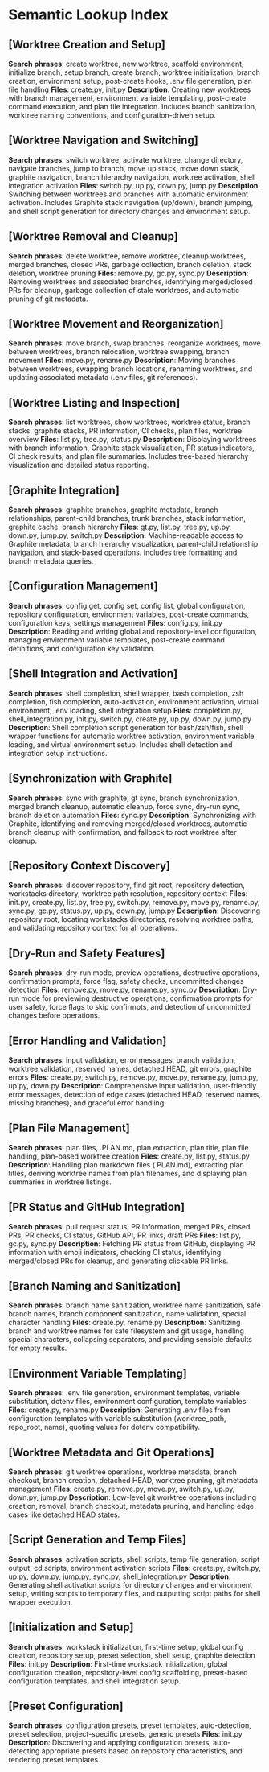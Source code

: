 # Semantic Lookup Index

## [Worktree Creation and Setup]
**Search phrases**: create worktree, new worktree, scaffold environment, initialize branch, setup branch, create branch, worktree initialization, branch creation, environment setup, post-create hooks, .env file generation, plan file handling
**Files**: create.py, init.py
**Description**: Creating new worktrees with branch management, environment variable templating, post-create command execution, and plan file integration. Includes branch sanitization, worktree naming conventions, and configuration-driven setup.

## [Worktree Navigation and Switching]
**Search phrases**: switch worktree, activate worktree, change directory, navigate branches, jump to branch, move up stack, move down stack, graphite navigation, branch hierarchy navigation, worktree activation, shell integration activation
**Files**: switch.py, up.py, down.py, jump.py
**Description**: Switching between worktrees and branches with automatic environment activation. Includes Graphite stack navigation (up/down), branch jumping, and shell script generation for directory changes and environment setup.

## [Worktree Removal and Cleanup]
**Search phrases**: delete worktree, remove worktree, cleanup worktrees, merged branches, closed PRs, garbage collection, branch deletion, stack deletion, worktree pruning
**Files**: remove.py, gc.py, sync.py
**Description**: Removing worktrees and associated branches, identifying merged/closed PRs for cleanup, garbage collection of stale worktrees, and automatic pruning of git metadata.

## [Worktree Movement and Reorganization]
**Search phrases**: move branch, swap branches, reorganize worktrees, move between worktrees, branch relocation, worktree swapping, branch movement
**Files**: move.py, rename.py
**Description**: Moving branches between worktrees, swapping branch locations, renaming worktrees, and updating associated metadata (.env files, git references).

## [Worktree Listing and Inspection]
**Search phrases**: list worktrees, show worktrees, worktree status, branch stacks, graphite stacks, PR information, CI checks, plan files, worktree overview
**Files**: list.py, tree.py, status.py
**Description**: Displaying worktrees with branch information, Graphite stack visualization, PR status indicators, CI check results, and plan file summaries. Includes tree-based hierarchy visualization and detailed status reporting.

## [Graphite Integration]
**Search phrases**: graphite branches, graphite metadata, branch relationships, parent-child branches, trunk branches, stack information, graphite cache, branch hierarchy
**Files**: gt.py, list.py, tree.py, up.py, down.py, jump.py, switch.py
**Description**: Machine-readable access to Graphite metadata, branch hierarchy visualization, parent-child relationship navigation, and stack-based operations. Includes tree formatting and branch metadata queries.

## [Configuration Management]
**Search phrases**: config get, config set, config list, global configuration, repository configuration, environment variables, post-create commands, configuration keys, settings management
**Files**: config.py, init.py
**Description**: Reading and writing global and repository-level configuration, managing environment variable templates, post-create command definitions, and configuration key validation.

## [Shell Integration and Activation]
**Search phrases**: shell completion, shell wrapper, bash completion, zsh completion, fish completion, auto-activation, environment activation, virtual environment, .env loading, shell integration setup
**Files**: completion.py, shell_integration.py, init.py, switch.py, create.py, up.py, down.py, jump.py
**Description**: Shell completion script generation for bash/zsh/fish, shell wrapper functions for automatic worktree activation, environment variable loading, and virtual environment setup. Includes shell detection and integration setup instructions.

## [Synchronization with Graphite]
**Search phrases**: sync with graphite, gt sync, branch synchronization, merged branch cleanup, automatic cleanup, force sync, dry-run sync, branch deletion automation
**Files**: sync.py
**Description**: Synchronizing with Graphite, identifying and removing merged/closed worktrees, automatic branch cleanup with confirmation, and fallback to root worktree after cleanup.

## [Repository Context Discovery]
**Search phrases**: discover repository, find git root, repository detection, workstacks directory, worktree path resolution, repository context
**Files**: init.py, create.py, list.py, tree.py, switch.py, remove.py, move.py, rename.py, sync.py, gc.py, status.py, up.py, down.py, jump.py
**Description**: Discovering repository root, locating workstacks directories, resolving worktree paths, and validating repository context for all operations.

## [Dry-Run and Safety Features]
**Search phrases**: dry-run mode, preview operations, destructive operations, confirmation prompts, force flag, safety checks, uncommitted changes detection
**Files**: remove.py, move.py, rename.py, sync.py
**Description**: Dry-run mode for previewing destructive operations, confirmation prompts for user safety, force flags to skip confirmpts, and detection of uncommitted changes before operations.

## [Error Handling and Validation]
**Search phrases**: input validation, error messages, branch validation, worktree validation, reserved names, detached HEAD, git errors, graphite errors
**Files**: create.py, switch.py, remove.py, move.py, rename.py, jump.py, up.py, down.py
**Description**: Comprehensive input validation, user-friendly error messages, detection of edge cases (detached HEAD, reserved names, missing branches), and graceful error handling.

## [Plan File Management]
**Search phrases**: plan files, .PLAN.md, plan extraction, plan title, plan file handling, plan-based worktree creation
**Files**: create.py, list.py, status.py
**Description**: Handling plan markdown files (.PLAN.md), extracting plan titles, deriving worktree names from plan filenames, and displaying plan summaries in worktree listings.

## [PR Status and GitHub Integration]
**Search phrases**: pull request status, PR information, merged PRs, closed PRs, PR checks, CI status, GitHub API, PR links, draft PRs
**Files**: list.py, gc.py, sync.py
**Description**: Fetching PR status from GitHub, displaying PR information with emoji indicators, checking CI status, identifying merged/closed PRs for cleanup, and generating clickable PR links.

## [Branch Naming and Sanitization]
**Search phrases**: branch name sanitization, worktree name sanitization, safe branch names, branch component sanitization, name validation, special character handling
**Files**: create.py, rename.py
**Description**: Sanitizing branch and worktree names for safe filesystem and git usage, handling special characters, collapsing separators, and providing sensible defaults for empty results.

## [Environment Variable Templating]
**Search phrases**: .env file generation, environment templates, variable substitution, dotenv files, environment configuration, template variables
**Files**: create.py, rename.py
**Description**: Generating .env files from configuration templates with variable substitution (worktree_path, repo_root, name), quoting values for dotenv compatibility.

## [Worktree Metadata and Git Operations]
**Search phrases**: git worktree operations, worktree metadata, branch checkout, branch creation, detached HEAD, worktree pruning, git metadata management
**Files**: create.py, remove.py, move.py, switch.py, up.py, down.py, jump.py
**Description**: Low-level git worktree operations including creation, removal, branch checkout, metadata pruning, and handling edge cases like detached HEAD states.

## [Script Generation and Temp Files]
**Search phrases**: activation scripts, shell scripts, temp file generation, script output, cd scripts, environment activation scripts
**Files**: create.py, switch.py, up.py, down.py, jump.py, sync.py, shell_integration.py
**Description**: Generating shell activation scripts for directory changes and environment setup, writing scripts to temporary files, and outputting script paths for shell wrapper execution.

## [Initialization and Setup]
**Search phrases**: workstack initialization, first-time setup, global config creation, repository setup, preset selection, shell setup, graphite detection
**Files**: init.py
**Description**: First-time workstack initialization, global configuration creation, repository-level config scaffolding, preset-based configuration templates, and shell integration setup.

## [Preset Configuration]
**Search phrases**: configuration presets, preset templates, auto-detection, preset selection, project-specific presets, generic presets
**Files**: init.py
**Description**: Discovering and applying configuration presets, auto-detecting appropriate presets based on repository characteristics, and rendering preset templates.